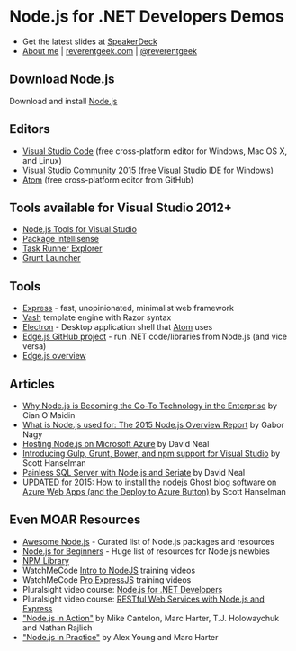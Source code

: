# Node.js for .NET Developers Demos

* Get the latest slides at [SpeakerDeck](https://speakerdeck.com/reverentgeek)
* [About me](https://about.me/reverentgeek) | [reverentgeek.com](http://reverentgeek.com) | [@reverentgeek](https://twitter.com/reverentgeek)

## Download Node.js

Download and install [Node.js](http://nodejs.org)

## Editors

* [Visual Studio Code](https://code.visualstudio.com/) (free cross-platform editor for Windows, Mac OS X, and Linux)
* [Visual Studio Community 2015](https://www.visualstudio.com/products/visual-studio-community-vs) (free Visual Studio IDE for Windows)
* [Atom](https://atom.io/) (free cross-platform editor from GitHub)

## Tools available for Visual Studio 2012+

* [Node.js Tools for Visual Studio](https://github.com/Microsoft/nodejstools)
* [Package Intellisense](http://visualstudiogallery.msdn.microsoft.com/65748cdb-4087-497e-a394-2e3449c8e61e)
* [Task Runner Explorer](http://visualstudiogallery.msdn.microsoft.com/8e1b4368-4afb-467a-bc13-9650572db708)
* [Grunt Launcher](http://visualstudiogallery.msdn.microsoft.com/dcbc5325-79ef-4b72-960e-0a51ee33a0ff)

## Tools

* [Express](http://expressjs.com/) - fast, unopinionated, minimalist web framework
* [Vash](https://github.com/kirbysayshi/vash) template engine with Razor syntax
* [Electron](http://electron.atom.io/) - Desktop application shell that [Atom](https://atom.io/) uses
* [Edge.js GitHub project](https://github.com/tjanczuk/edge) - run .NET code/libraries from Node.js (and vice versa)
* [Edge.js overview](http://tjanczuk.github.io/edge/)

## Articles

* [Why Node.js is Becoming the Go-To Technology in the Enterprise](http://www.nearform.com/nodecrunch/node-js-becoming-go-technology-enterprise/) by Cian O'Maidin
* [What is Node.js used for: The 2015 Node.js Overview Report](http://blog.risingstack.com/what-is-nodejs-used-for-the-2015-nodejs-overview-report/) by Gabor Nagy
* [Hosting Node.js on Microsoft Azure](http://reverentgeek.com/hosting-node-js-on-microsoft-azure/) by David Neal
* [Introducing Gulp, Grunt, Bower, and npm support for Visual Studio](http://www.hanselman.com/blog/IntroducingGulpGruntBowerAndNpmSupportForVisualStudio.aspx) by Scott Hanselman
* [Painless SQL Server with Node.js and Seriate](http://developer.leankit.com/painless-sql-server-with-nodejs-and-seriate/) by David Neal
* [UPDATED for 2015: How to install the nodejs Ghost blog software on Azure Web Apps (and the Deploy to Azure Button)](http://www.hanselman.com/blog/UPDATEDFor2015HowToInstallTheNodejsGhostBlogSoftwareOnAzureWebAppsAndTheDeployToAzureButton.aspx) by Scott Hanselman

## Even MOAR Resources

* [Awesome Node.js](https://github.com/sindresorhus/awesome-nodejs/) - Curated list of Node.js packages and resources
* [Node.js for Beginners](https://github.com/rockbot/node-for-beginners) - Huge list of resources for Node.js newbies
* [NPM Library](https://www.npmjs.org/)
* WatchMeCode [Intro to NodeJS](https://sub.watchmecode.net/downloads/intro-to-nodejs/) training videos
* WatchMeCode [Pro ExpressJS](https://sub.watchmecode.net/downloads/pro-expressjs/) training videos
* Pluralsight video course: [Node.js for .NET Developers](http://www.pluralsight.com/courses/nodejs-dotnet-developers)
* Pluralsight video course: [RESTful Web Services with Node.js and Express](http://www.pluralsight.com/courses/node-js-express-rest-web-services)
* ["Node.js in Action"](http://www.manning.com/cantelon/) by Mike Cantelon, Marc Harter, T.J. Holowaychuk and Nathan Rajlich
* ["Node.js in Practice"](http://www.manning.com/young/) by Alex Young and Marc Harter
